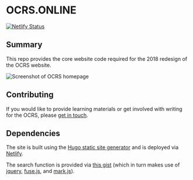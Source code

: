 # OCRS.ONLINE

[![Netlify Status](https://api.netlify.com/api/v1/badges/a564c19d-cfc2-446a-b61d-4633d0dabbcd/deploy-status)](https://app.netlify.com/sites/trusting-kowalevski-bfe3cc/deploys)

## Summary
This repo provides the core website code required for the 2018 redesign of the OCRS website.

![Screenshot of OCRS homepage](static/img/homepage.png)

## Contributing
If you would like to provide learning materials or get involved with writing for the OCRS, please [get in touch](https://oc-rs.org/contact/).

## Dependencies
The site is built using the [Hugo static site generator](https://gohugo.io/) and is deployed via [Netlify](https://netlify.com).

The search function is provided via [this gist](https://gist.github.com/eddiewebb/735feb48f50f0ddd65ae5606a1cb41ae) (which in turn makes use of [jquery](https://jquery.com/), [fuse.js](https://fusejs.io/), and [mark.js](https://markjs.io/)).